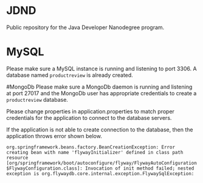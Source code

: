 # JDND
Public repository for the Java Developer Nanodegree program.


# MySQL
Please make sure a MySQL instance is running and listening to port 3306.
A database named `productreview` is already created.


#MongoDb
Please make sure a MongoDb daemon is running and listening at port 27017 and the MongoDb user has appropriate credentials to create a `productreview` database.

Please change properties in application.properties to match proper credentials for the application to connect to the database servers.

If the application is not able to create connection to the database, then the application throws error shown below.

`org.springframework.beans.factory.BeanCreationException: Error creating bean with name 'flywayInitializer' defined in class path resource [org/springframework/boot/autoconfigure/flyway/FlywayAutoConfiguration$FlywayConfiguration.class]: Invocation of init method failed; nested exception is org.flywaydb.core.internal.exception.FlywaySqlException:`

